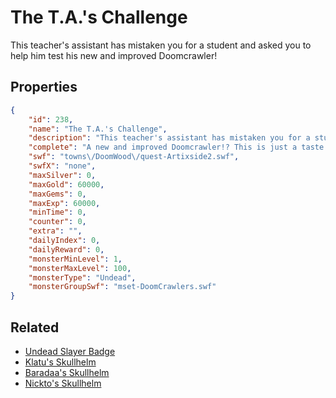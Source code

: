 # The T.A.'s Challenge

This teacher's assistant has mistaken you for a student and asked you to help him test his new and improved Doomcrawler!

## Properties

```json
{
    "id": 238,
    "name": "The T.A.'s Challenge",
    "description": "This teacher's assistant has mistaken you for a student and asked you to help him test his new and improved Doomcrawler!",
    "complete": "A new and improved Doomcrawler!? This is just a taste of the horrible and dangerous projects underway in the Necropolis. You and Artix Have to find at way to stop them! But hey... you got some extra credit!",
    "swf": "towns\/DoomWood\/quest-Artixside2.swf",
    "swfX": "none",
    "maxSilver": 0,
    "maxGold": 60000,
    "maxGems": 0,
    "maxExp": 60000,
    "minTime": 0,
    "counter": 0,
    "extra": "",
    "dailyIndex": 0,
    "dailyReward": 0,
    "monsterMinLevel": 1,
    "monsterMaxLevel": 100,
    "monsterType": "Undead",
    "monsterGroupSwf": "mset-DoomCrawlers.swf"
}
```

## Related

- [Undead Slayer Badge](../items/1594-undead-slayer-badge.md)
- [Klatu's Skullhelm](../items/1618-klatu-s-skullhelm.md)
- [Baradaa's Skullhelm](../items/1619-baradaa-s-skullhelm.md)
- [Nickto's Skullhelm](../items/1620-nickto-s-skullhelm.md)

